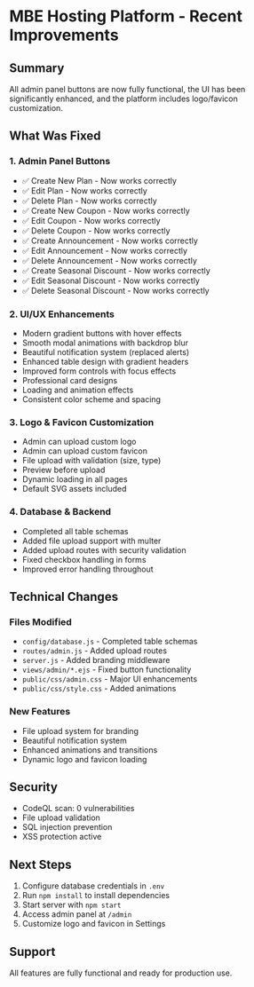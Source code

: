 # MBE Hosting Platform - Recent Improvements

## Summary
All admin panel buttons are now fully functional, the UI has been significantly enhanced, and the platform includes logo/favicon customization.

## What Was Fixed

### 1. Admin Panel Buttons
- ✅ Create New Plan - Now works correctly
- ✅ Edit Plan - Now works correctly
- ✅ Delete Plan - Now works correctly
- ✅ Create New Coupon - Now works correctly
- ✅ Edit Coupon - Now works correctly
- ✅ Delete Coupon - Now works correctly
- ✅ Create Announcement - Now works correctly
- ✅ Edit Announcement - Now works correctly
- ✅ Delete Announcement - Now works correctly
- ✅ Create Seasonal Discount - Now works correctly
- ✅ Edit Seasonal Discount - Now works correctly
- ✅ Delete Seasonal Discount - Now works correctly

### 2. UI/UX Enhancements
- Modern gradient buttons with hover effects
- Smooth modal animations with backdrop blur
- Beautiful notification system (replaced alerts)
- Enhanced table design with gradient headers
- Improved form controls with focus effects
- Professional card designs
- Loading and animation effects
- Consistent color scheme and spacing

### 3. Logo & Favicon Customization
- Admin can upload custom logo
- Admin can upload custom favicon
- File upload with validation (size, type)
- Preview before upload
- Dynamic loading in all pages
- Default SVG assets included

### 4. Database & Backend
- Completed all table schemas
- Added file upload support with multer
- Added upload routes with security validation
- Fixed checkbox handling in forms
- Improved error handling throughout

## Technical Changes

### Files Modified
- `config/database.js` - Completed table schemas
- `routes/admin.js` - Added upload routes
- `server.js` - Added branding middleware
- `views/admin/*.ejs` - Fixed button functionality
- `public/css/admin.css` - Major UI enhancements
- `public/css/style.css` - Added animations

### New Features
- File upload system for branding
- Beautiful notification system
- Enhanced animations and transitions
- Dynamic logo and favicon loading

## Security
- CodeQL scan: 0 vulnerabilities
- File upload validation
- SQL injection prevention
- XSS protection active

## Next Steps
1. Configure database credentials in `.env`
2. Run `npm install` to install dependencies
3. Start server with `npm start`
4. Access admin panel at `/admin`
5. Customize logo and favicon in Settings

## Support
All features are fully functional and ready for production use.
